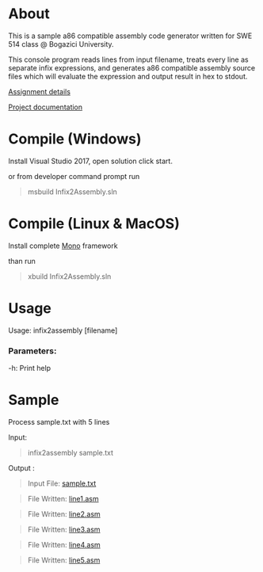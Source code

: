About
=
This is a sample a86 compatible assembly code generator written for SWE 514 class @ Bogazici University.

This console program reads lines from input filename, treats every line as separate infix expressions, and generates a86 compatible assembly source files which will evaluate the expression and output result in hex to stdout.

[Assignment details](https://github.com/sinag/Infix2Assembly/blob/master/Infix2Assembly/Documents/swe514fall2018proj.pdf)

[Project documentation](https://github.com/sinag/Infix2Assembly/blob/master/Infix2Assembly/Documents/SWE%20514%20Computer%20Systems%20Project.pdf)

Compile (Windows)
=

Install Visual Studio 2017, open solution click start.

or from developer command prompt run

>msbuild Infix2Assembly.sln

Compile (Linux & MacOS)
=

Install complete [Mono](https://www.mono-project.com/download/stable/) framework

than run

>xbuild Infix2Assembly.sln

Usage
=
Usage: infix2assembly [filename] 

### Parameters:
   
   -h: Print help
   
Sample
=
   Process sample.txt with 5 lines
   
   Input:
   
   >infix2assembly sample.txt
   
   Output :
   
   >Input File: [sample.txt](https://github.com/sinag/Infix2Assembly/blob/master/Infix2Assembly/Documents/sample.txt)
   
   >File Written: [line1.asm](https://github.com/sinag/Infix2Assembly/blob/master/Infix2Assembly/Documents/line1.asm)
   
   >File Written: [line2.asm](https://github.com/sinag/Infix2Assembly/blob/master/Infix2Assembly/Documents/line2.asm)
   
   >File Written: [line3.asm](https://github.com/sinag/Infix2Assembly/blob/master/Infix2Assembly/Documents/line3.asm)
      
   >File Written: [line4.asm](https://github.com/sinag/Infix2Assembly/blob/master/Infix2Assembly/Documents/line4.asm)
   
   >File Written: [line5.asm](https://github.com/sinag/Infix2Assembly/blob/master/Infix2Assembly/Documents/line5.asm)
